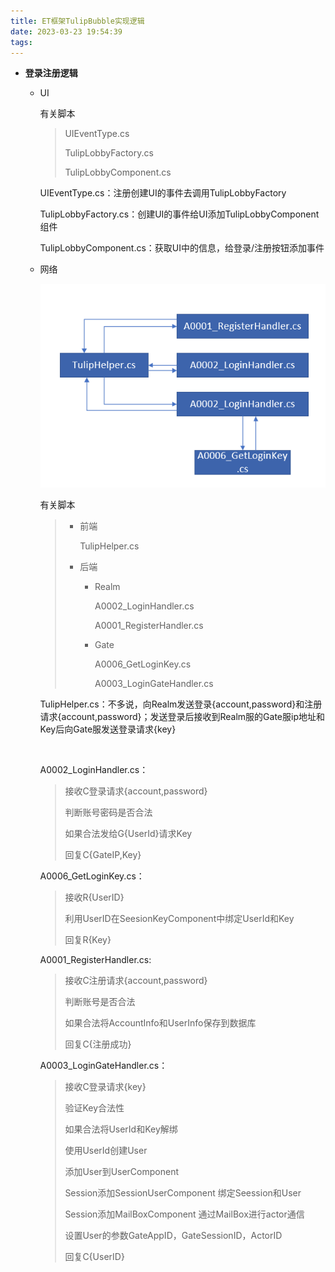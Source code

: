 ```yaml
---
title: ET框架TulipBubble实现逻辑
date: 2023-03-23 19:54:39
tags: 
---
```


* **登录注册逻辑**
  
  * UI
    
    有关脚本
    
    > UIEventType.cs
    > 
    > TulipLobbyFactory.cs
    > 
    > TulipLobbyComponent.cs
    
    UIEventType.cs：注册创建UI的事件去调用TulipLobbyFactory
    
    TulipLobbyFactory.cs：创建UI的事件给UI添加TulipLobbyComponent组件
    
    TulipLobbyComponent.cs：获取UI中的信息，给登录/注册按钮添加事件
  
  <!--more-->
  
  * 网络
    
    <img title="" src="ET框架TulipBubble实现逻辑/2023-03-23-21-05-52-image.png" alt="" data-align="center">
    
    有关脚本
    
    > - 前端
    >   
    >   TulipHelper.cs
    > 
    > - 后端
    >   
    >   - Realm
    >     
    >     A0002_LoginHandler.cs
    >     
    >     A0001_RegisterHandler.cs
    >   
    >   - Gate
    >     
    >     A0006_GetLoginKey.cs
    >     
    >     A0003_LoginGateHandler.cs

    TulipHelper.cs：不多说，向Realm发送登录{account,password}和注册请求{account,password}；发送登录后接收到Realm服的Gate服ip地址和Key后向Gate服发送登录请求{key}
    
      <br/>
    
    A0002_LoginHandler.cs：
    
    > 接收C登录请求{account,password}
    > 
    > 判断账号密码是否合法
    > 
    > 如果合法发给G{UserId}请求Key
    > 
    > 回复C{GateIP,Key}
    
    
    
    A0006_GetLoginKey.cs：
    
    > 接收R{UserID}
    > 
    > 利用UserID在SeesionKeyComponent中绑定UserId和Key
    > 
    > 回复R{Key}
    
    
    
    A0001_RegisterHandler.cs:
    
    > 接收C注册请求{account,password}
    > 
    > 判断账号是否合法
    > 
    > 如果合法将AccountInfo和UserInfo保存到数据库
    > 
    > 回复C{注册成功}
    
    
    
    A0003_LoginGateHandler.cs：
    
    > 接收C登录请求{key}
    > 
    > 验证Key合法性
    > 
    > 如果合法将UserId和Key解绑
    > 
    > 使用UserId创建User
    > 
    > 添加User到UserComponent
    > 
    > Session添加SessionUserComponent 绑定Seession和User
    > 
    > Session添加MailBoxComponent 通过MailBox进行actor通信
    > 
    > 设置User的参数GateAppID，GateSessionID，ActorID
    > 
    > 回复C{UserID}
